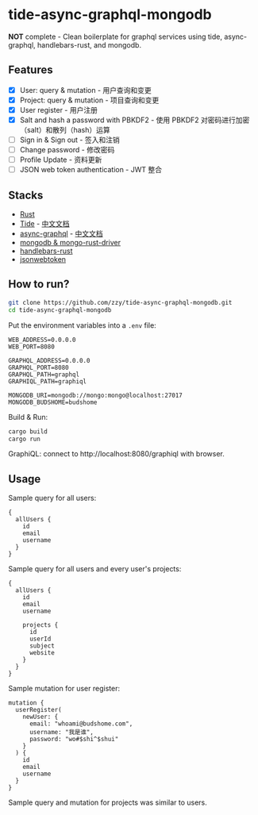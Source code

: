 # tide-async-graphql-mongodb

**NOT** complete - Clean boilerplate for graphql services using tide, async-graphql, handlebars-rust, and mongodb.

## Features

- [x] User: query & mutation - 用户查询和变更
- [x] Project: query & mutation - 项目查询和变更
- [x] User register - 用户注册
- [x] Salt and hash a password with PBKDF2 - 使用 PBKDF2 对密码进行加密（salt）和散列（hash）运算
- [ ] Sign in & Sign out - 签入和注销
- [ ] Change password - 修改密码
- [ ] Profile Update - 资料更新
- [ ] JSON web token authentication - JWT 整合

## Stacks

- [Rust](https://www.rust-lang.org)
- [Tide](https://github.com/http-rs/tide) - [中文文档](https://tide.budshome.com)
- [async-graphql](https://crates.io/crates/async-graphql) - [中文文档](https://async-graphql.budshome.com)
- [mongodb & mongo-rust-driver](https://crates.io/crates/mongodb)
- [handlebars-rust](https://crates.io/crates/handlebars)
- [jsonwebtoken](https://crates.io/crates/jsonwebtoken)

## How to run?

``` Bash
git clone https://github.com/zzy/tide-async-graphql-mongodb.git
cd tide-async-graphql-mongodb
```

Put the environment variables into a `.env` file:

```
WEB_ADDRESS=0.0.0.0
WEB_PORT=8080

GRAPHQL_ADDRESS=0.0.0.0
GRAPHQL_PORT=8080
GRAPHQL_PATH=graphql
GRAPHIQL_PATH=graphiql

MONGODB_URI=mongodb://mongo:mongo@localhost:27017
MONGODB_BUDSHOME=budshome
```

Build & Run:

``` Bash
cargo build
cargo run
```

GraphiQL: connect to http://localhost:8080/graphiql with browser.

## Usage

Sample query for all users:
```
{
  allUsers {
    id
    email
    username 
  }
}
```

Sample query for all users and every user's projects:
```
{
  allUsers {
    id
    email
    username 
    
    projects {
      id
      userId
      subject
      website
    }
  }
}
```

Sample mutation for user register:
```
mutation {
  userRegister(
    newUser: { 
      email: "whoami@budshome.com", 
      username: "我是谁", 
      password: "wo#$shi^$shui" 
    }
  ) {
    id
    email
    username
  }
}

```

Sample query and mutation for projects was similar to users.
